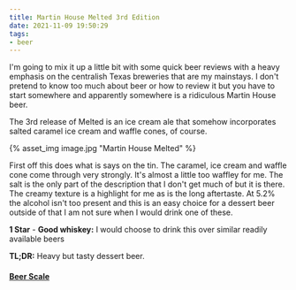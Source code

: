 ```yaml
---
title: Martin House Melted 3rd Edition
date: 2021-11-09 19:50:29
tags:
- beer
---
```


I'm going to mix it up a little bit with some quick beer reviews with a heavy emphasis on the centralish Texas breweries that are my mainstays. I don't pretend to know too much about beer or how to review it but you have to start somewhere and apparently somewhere is a ridiculous Martin House beer.

The 3rd release of Melted is an ice cream ale that somehow incorporates salted caramel ice cream and waffle cones, of course.

{% asset_img image.jpg "Martin House Melted" %}



First off this does what is says on the tin. The caramel, ice cream and waffle cone come through very strongly. It's almost a little too waffley for me. The salt is the only part of the description that I don't get much of but it is there. The creamy texture is a highlight for me as is the long aftertaste. At 5.2% the alcohol isn't too present and this is an easy choice for a dessert beer outside of that I am not sure when I would drink one of these. 

**1 Star** - **Good whiskey:** I would choose to drink this over similar readily available beers


**TL;DR:** Heavy but tasty dessert beer.

#### [Beer Scale](http://atxbourbon.com/Beer-Scale/)


